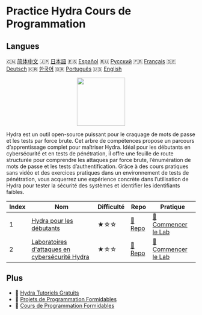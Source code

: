 # Practice Hydra Cours de Programmation

## Langues

🇨🇳 [简体中文](README_zh.md) 🇯🇵 [日本語](README_ja.md) 🇪🇸 [Español](README_es.md) 🇷🇺 [Русский](README_ru.md) 🇫🇷 [Français](README_fr.md) 🇩🇪 [Deutsch](README_de.md) 🇰🇷 [한국어](README_ko.md) 🇧🇷 [Português](README_pt.md) 🇺🇸 [English](README.md) 

<div align="center">
<img width="128px" src="https://file.labex.io/path/fqzGODJFWPbL.png">
</div>

Hydra est un outil open-source puissant pour le craquage de mots de passe et les tests par force brute. Cet arbre de compétences propose un parcours d’apprentissage complet pour maîtriser Hydra. Idéal pour les débutants en cybersécurité et en tests de pénétration, il offre une feuille de route structurée pour comprendre les attaques par force brute, l’énumération de mots de passe et les tests d’authentification. Grâce à des cours pratiques sans vidéo et des exercices pratiques dans un environnement de tests de pénétration, vous acquerrez une expérience concrète dans l’utilisation de Hydra pour tester la sécurité des systèmes et identifier les identifiants faibles.

|   Index | Nom                                                                                                           | Difficulté   | Repo                                                                     | Pratique                                                                           |
|---------|---------------------------------------------------------------------------------------------------------------|--------------|--------------------------------------------------------------------------|------------------------------------------------------------------------------------|
|       1 | [Hydra pour les débutants](https://labex.io/fr/courses/hydra-for-beginners)                                   | ★☆☆          | [🔗 Repo](https://github.com/labex-labs/hydra-for-beginners)             | [🚀 Commencer le Lab](https://labex.io/fr/courses/hydra-for-beginners)             |
|       2 | [Laboratoires d'attaques en cybersécurité Hydra](https://labex.io/fr/courses/hydra-cybersecurity-attack-labs) | ★☆☆          | [🔗 Repo](https://github.com/labex-labs/hydra-cybersecurity-attack-labs) | [🚀 Commencer le Lab](https://labex.io/fr/courses/hydra-cybersecurity-attack-labs) |

## Plus

- 🔗 [Hydra Tutoriels Gratuits](https://github.com/labex-labs/hydra-free-tutorials)
- 🔗 [Projets de Programmation Formidables](https://github.com/labex-labs/awesome-programming-projects)
- 🔗 [Cours de Programmation Formidables](https://github.com/labex-labs/awesome-programming-courses)

